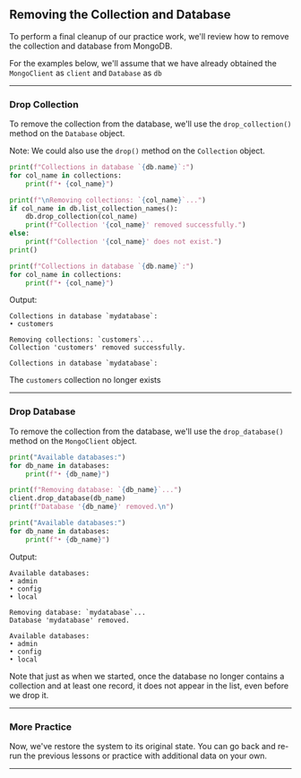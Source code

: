 ## Removing the Collection and Database

To perform a final cleanup of our practice work, we'll review how to remove
the collection and database from MongoDB.

For the examples below, we'll assume that we have already obtained the 
`MongoClient` as `client` and `Database` as `db`

---

### Drop Collection

To remove the collection from the database, we'll use the
`drop_collection()` method on the `Database` object.

Note: We could also use the `drop()` method on the `Collection` object.

```python
print(f"Collections in database `{db.name}`:")
for col_name in collections:
    print(f"• {col_name}")

print(f"\nRemoving collections: `{col_name}`...")
if col_name in db.list_collection_names():
    db.drop_collection(col_name)
    print(f"Collection '{col_name}' removed successfully.")
else:
    print(f"Collection '{col_name}' does not exist.")
print()

print(f"Collections in database `{db.name}`:")
for col_name in collections:
    print(f"• {col_name}")
```

Output:

```
Collections in database `mydatabase`:
• customers

Removing collections: `customers`...
Collection 'customers' removed successfully.

Collections in database `mydatabase`:
```

The `customers` collection no longer exists

---

### Drop Database

To remove the collection from the database, we'll use the `drop_database()` 
method on the `MongoClient` object.

```python
print("Available databases:")
for db_name in databases:
    print(f"• {db_name}")

print(f"Removing database: `{db_name}`...")
client.drop_database(db_name)
print(f"Database '{db_name}' removed.\n")

print("Available databases:")
for db_name in databases:
    print(f"• {db_name}")
```

Output:

```
Available databases:
• admin
• config
• local

Removing database: `mydatabase`...
Database 'mydatabase' removed.

Available databases:
• admin
• config
• local
```

Note that just as when we started, once the database no longer contains a 
collection and at least one record, it does not appear in the list, even 
before we drop it.

---

### More Practice

Now, we've restore the system to its original state. You can go back and
re-run the previous lessons or practice with additional data on your own.

---
